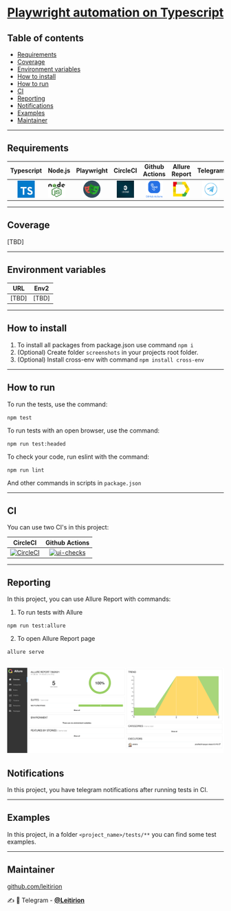 # [Playwright automation on Typescript](https://playwright.dev/)

## Table of contents

- [Requirements](#requirements)
- [Coverage](#coverage)
- [Environment variables](#environment-variables)
- [How to install](#how-to-install)
- [How to run](#how-to-run)
- [CI](#ci)
- [Reporting](#reporting)
- [Notifications](#notifications)
- [Examples](#examples)
- [Maintainer](#Maintainer)

----
## Requirements

|                      Typescript                       | Node.js                                                   |                          Playwright                           |                           CircleCI                            |                          Github Actions                          |                       Allure Report                       |                            Telegram                             |
|:-----------------------------------------------------:|-----------------------------------------------------------|:-------------------------------------------------------------:|:-------------------------------------------------------------:|:----------------------------------------------------------------:|:---------------------------------------------------------:|:---------------------------------------------------------------:|
| <img src="./resources/TS.png" width="40" height="40"> | <img src="./resources/NodeJS.png" width="40" height="40"> | <img src="./resources/Playwright.png" width="40" height="40"> | <img src="./resources/CircleLogo.png" width="40" height="40"> | <img src="./resources/GithubActions.png" width="40" height="40"> | <img src="./resources/Allure.png" width="40" height="40"> | <img src="./resources/TelegramLogo.png" width="40" height="40"> |

----
## Coverage

[TBD]

----
## Environment variables

|  URL  | Env2  |
|:-----:|:-----:|
| [TBD] | [TBD] |

----
## How to install

1. To install all packages from package.json use command ```npm i```
2. (Optional) Create folder ```screenshots``` in your projects root folder.
3. (Optional) Install cross-env with command ```npm install cross-env```
----
## How to run

To run the tests, use the command:

```
npm test
```

To run tests with an open browser, use the command:

```
npm run test:headed
```

To check your code, run eslint with the command:

```
npm run lint
```
And other commands in scripts in ```package.json```

----
## CI

You can use two CI's in this project: 


|                                                                             CircleCI                                                                             |                                                                                          Github Actions                                                                                          |
|:----------------------------------------------------------------------------------------------------------------------------------------------------------------:|:------------------------------------------------------------------------------------------------------------------------------------------------------------------------------------------------:|
|   [![CircleCI](https://circleci.com/gh/Leitirion/Playwright-tests/tree/master.svg?style=svg)](https://circleci.com/gh/Leitirion/Playwright-tests/tree/master)    |     [![ui-checks](https://github.com/Leitirion/Playwright-tests/actions/workflows/ui-checks.yaml/badge.svg)](https://github.com/Leitirion/Playwright-tests/actions/workflows/ui-checks.yaml)     |

----
## Reporting

In this project, you can use Allure Report with commands: 
1) To run tests with Allure 

```
npm run test:allure
```
2) To open Allure Report page 
```
allure serve
```

![alt "AllureReport"](./resources/AllureNotifications.png)
----
## Notifications

In this project, you have telegram notifications after running tests in CI.

----
## Examples

In this project, in a folder ```<project_name>/tests/**``` you can find some test examples.

----
## Maintainer
[github.com/leitirion](https://github.com/leitirion)

:writing_hand: :iphone: Telegram - [**@Leitirion**](https://t.me/leitirion)